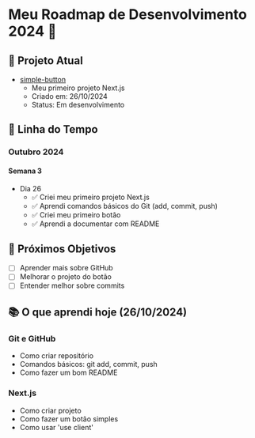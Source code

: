 # Meu Roadmap de Desenvolvimento 2024 🚀

## 📂 Projeto Atual
- [simple-button](https://github.com/joaokmartins/simple-button)
  - Meu primeiro projeto Next.js
  - Criado em: 26/10/2024
  - Status: Em desenvolvimento

## 📅 Linha do Tempo

### Outubro 2024
#### Semana 3
- Dia 26
  - ✅ Criei meu primeiro projeto Next.js
  - ✅ Aprendi comandos básicos do Git (add, commit, push)
  - ✅ Criei meu primeiro botão
  - ✅ Aprendi a documentar com README

## 🎯 Próximos Objetivos
- [ ] Aprender mais sobre GitHub
- [ ] Melhorar o projeto do botão
- [ ] Entender melhor sobre commits

## 📚 O que aprendi hoje (26/10/2024)
### Git e GitHub
- Como criar repositório
- Comandos básicos: git add, commit, push
- Como fazer um bom README

### Next.js
- Como criar projeto
- Como fazer um botão simples
- Como usar 'use client'